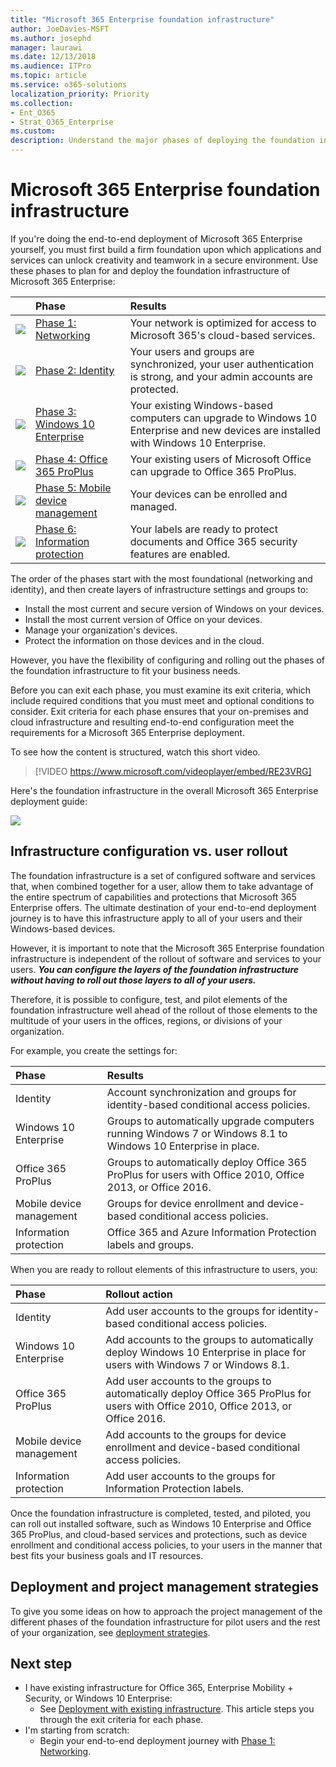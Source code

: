 ```yaml
---
title: "Microsoft 365 Enterprise foundation infrastructure"
author: JoeDavies-MSFT
ms.author: josephd
manager: laurawi
ms.date: 12/13/2018
ms.audience: ITPro
ms.topic: article
ms.service: o365-solutions
localization_priority: Priority
ms.collection: 
- Ent_O365
- Strat_O365_Enterprise
ms.custom:
description: Understand the major phases of deploying the foundation infrastructure for Microsoft 365 Enterprise in your organization.
---
```


# Microsoft 365 Enterprise foundation infrastructure

If you're doing the end-to-end deployment of Microsoft 365 Enterprise yourself, you must first build a firm foundation upon which applications and services can unlock creativity and teamwork in a secure environment. Use these phases to plan for and deploy the foundation infrastructure of Microsoft 365 Enterprise:

| | Phase | Results |
|:-------|:-----|:-----|
|![](./media/deploy-foundation-infrastructure/networking_icon-small.png)|[Phase 1: Networking](networking-infrastructure.md)| Your network is optimized for access to Microsoft 365's cloud-based services. |
|![](./media/deploy-foundation-infrastructure/identity_icon-small.png)|[Phase 2: Identity](identity-infrastructure.md)| Your users and groups are synchronized, your user authentication is strong, and your admin accounts are protected. |
|![](./media/deploy-foundation-infrastructure/win10enterprise_icon-small.png)|[Phase 3: Windows 10 Enterprise](windows10-infrastructure.md)| Your existing Windows-based computers can upgrade to Windows 10 Enterprise and new devices are installed with Windows 10 Enterprise. |
|![](./media/deploy-foundation-infrastructure/O365proplus_icon-small.png)|[Phase 4: Office 365 ProPlus](office365proplus-infrastructure.md)| Your existing users of Microsoft Office can upgrade to Office 365 ProPlus. |
|![](./media/deploy-foundation-infrastructure/mobiledevicemgmt_icon-small.png)|[Phase 5: Mobile device management](mobility-infrastructure.md)| Your devices can be enrolled and managed. |
|![](./media/deploy-foundation-infrastructure/infoprotection_icon-small.png)|[Phase 6: Information protection](infoprotect-infrastructure.md)| Your labels are ready to protect documents and Office 365 security features are enabled. |

The order of the phases start with the most foundational (networking and identity), and then create layers of infrastructure settings and groups to:

- Install the most current and secure version of Windows on your devices.
- Install the most current version of Office on your devices.
- Manage your organization's devices.
- Protect the information on those devices and in the cloud.

However, you have the flexibility of configuring and rolling out the phases of the foundation infrastructure to fit your business needs.

Before you can exit each phase, you must examine its exit criteria, which include required conditions that you must meet and optional conditions to consider. Exit criteria for each phase ensures that your on-premises and cloud infrastructure and resulting end-to-end configuration meet the requirements for a Microsoft 365 Enterprise deployment.

To see how the content is structured, watch this short video.

> [!VIDEO https://www.microsoft.com/videoplayer/embed/RE23VRG]

Here's the foundation infrastructure in the overall Microsoft 365 Enterprise deployment guide:

![](./media/deploy-foundation-infrastructure/m365-deploy-content-arch-foundation.png)

## Infrastructure configuration vs. user rollout

The foundation infrastructure is a set of configured software and services that, when combined together for a user, allow them to take advantage of the entire spectrum of capabilities and protections that Microsoft 365 Enterprise offers. The ultimate destination of your end-to-end deployment journey is to have this infrastructure apply to all of your users and their Windows-based devices. 

However, it is important to note that the Microsoft 365 Enterprise foundation infrastructure is independent of the rollout of software and services to your users. ***You can configure the layers of the foundation infrastructure without having to roll out those layers to all of your users.***

Therefore, it is possible to configure, test, and pilot elements of the foundation infrastructure well ahead of the rollout of those elements to the multitude of your users in the offices, regions, or divisions of your organization.

For example, you create the settings for:

| Phase | Results |
|:-------|:-----|
| Identity | Account synchronization and groups for identity-based conditional access policies. |
| Windows 10 Enterprise | Groups to automatically upgrade computers running Windows 7 or Windows 8.1 to Windows 10 Enterprise in place. |
| Office 365 ProPlus | Groups to automatically deploy Office 365 ProPlus for users with Office 2010, Office 2013, or Office 2016. |
| Mobile device management | Groups for device enrollment and device-based conditional access policies. |
| Information protection | Office 365 and Azure Information Protection labels and groups. |

When you are ready to rollout elements of this infrastructure to users, you:

| Phase | Rollout action |
|:-------|:-----|
| Identity | Add user accounts to the groups for identity-based conditional access policies. |
| Windows 10 Enterprise | Add accounts to the groups to automatically deploy Windows 10 Enterprise in place for users with Windows 7 or Windows 8.1. |
| Office 365 ProPlus | Add user accounts to the groups to automatically deploy Office 365 ProPlus for users with Office 2010, Office 2013, or Office 2016. |
| Mobile device management | Add accounts to the groups for device enrollment and device-based conditional access policies. |
| Information protection | Add user accounts to the groups for Information Protection labels. |

Once the foundation infrastructure is completed, tested, and piloted, you can roll out installed software, such as Windows 10 Enterprise and Office 365 ProPlus, and cloud-based services and protections, such as device enrollment and conditional access policies, to your users in the manner that best fits your business goals and IT resources.

## Deployment and project management strategies

To give you some ideas on how to approach the project management of the different phases of the foundation infrastructure for pilot users and the rest of your organization, see [deployment strategies](deployment-strategies-microsoft-365-enterprise.md).


## Next step

- I have existing infrastructure for Office 365, Enterprise Mobility + Security, or Windows 10 Enterprise:
  - See [Deployment with existing infrastructure](deploy-with-existing-infrastructure.md). This article steps you through the exit criteria for each phase.
- I'm starting from scratch: 
   - Begin your end-to-end deployment journey with [Phase 1: Networking](networking-infrastructure.md).

